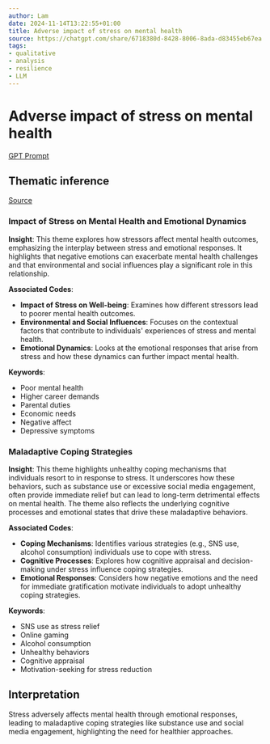 ```yaml
---
author: Lam
date: 2024-11-14T13:22:55+01:00
title: Adverse impact of stress on mental health
source: https://chatgpt.com/share/6718380d-8428-8006-8ada-d83455eb67ea
tags:
- qualitative
- analysis
- resilience
- LLM
---
```


# Adverse impact of stress on mental health

[GPT Prompt](Projects/prompt-for-GPT-based-thematic-analysis.md)

## Thematic inference

[Source](https://chatgpt.com/share/6718380d-8428-8006-8ada-d83455eb67ea)

### Impact of Stress on Mental Health and Emotional Dynamics

**Insight**: This theme explores how stressors affect mental health outcomes, emphasizing the interplay between stress and emotional responses. It highlights that negative emotions can exacerbate mental health challenges and that environmental and social influences play a significant role in this relationship.

**Associated Codes**:

- **Impact of Stress on Well-being**: Examines how different stressors lead to poorer mental health outcomes.
- **Environmental and Social Influences**: Focuses on the contextual factors that contribute to individuals' experiences of stress and mental health.
- **Emotional Dynamics**: Looks at the emotional responses that arise from stress and how these dynamics can further impact mental health.

**Keywords**:

- Poor mental health
- Higher career demands
- Parental duties
- Economic needs
- Negative affect
- Depressive symptoms

### Maladaptive Coping Strategies

**Insight**: This theme highlights unhealthy coping mechanisms that individuals resort to in response to stress. It underscores how these behaviors, such as substance use or excessive social media engagement, often provide immediate relief but can lead to long-term detrimental effects on mental health. The theme also reflects the underlying cognitive processes and emotional states that drive these maladaptive behaviors.

**Associated Codes**:

- **Coping Mechanisms**: Identifies various strategies (e.g., SNS use, alcohol consumption) individuals use to cope with stress.
- **Cognitive Processes**: Explores how cognitive appraisal and decision-making under stress influence coping strategies.
- **Emotional Responses**: Considers how negative emotions and the need for immediate gratification motivate individuals to adopt unhealthy coping strategies.

**Keywords**:

- SNS use as stress relief
- Online gaming
- Alcohol consumption
- Unhealthy behaviors
- Cognitive appraisal
- Motivation-seeking for stress reduction

## Interpretation

Stress adversely affects mental health through emotional responses, leading to maladaptive coping strategies like substance use and social media engagement, highlighting the need for healthier approaches.

